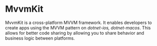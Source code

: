 MvvmKit
==========

MvvmKit is a cross-platform MVVM framework. It enables developers to create apps using the MVVM pattern on *dotnet-ios, dotnet-macos*. This allows for better code sharing by allowing you to share behavior and business logic between platforms.